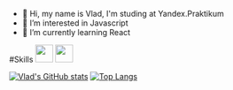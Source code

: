 - 👋 Hi, my name is Vlad, I'm studing at Yandex.Praktikum
- 👀 I’m interested in Javascript
- 🌱 I’m currently learning React

#Skills
<img height="32" width="32" src="https://cdn.jsdelivr.net/npm/simple-icons@v4/icons/simpleicons.svg" />
<img height="32" width="32" src="https://unpkg.com/simple-icons@v4/icons/simpleicons.svg" />


[![Vlad's GitHub stats](https://github-readme-stats.vercel.app/api?username=EnvyvnE&show_icons=true)](https://github.com/EnvyvnE/github-readme-stats)
[![Top Langs](https://github-readme-stats.vercel.app/api/top-langs/?username=EnvyvnE&layout=compact)](https://github.com/EnvyvnE/github-readme-stats)
